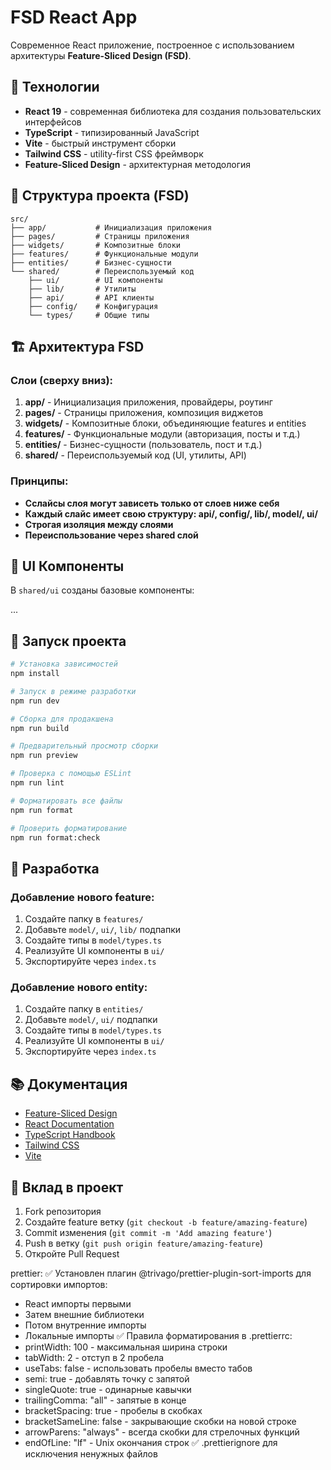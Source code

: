 # FSD React App

Современное React приложение, построенное с использованием архитектуры **Feature-Sliced Design (FSD)**.

## 🚀 Технологии

- **React 19** - современная библиотека для создания пользовательских интерфейсов
- **TypeScript** - типизированный JavaScript
- **Vite** - быстрый инструмент сборки
- **Tailwind CSS** - utility-first CSS фреймворк
- **Feature-Sliced Design** - архитектурная методология

## 📁 Структура проекта (FSD)

```
src/
├── app/           # Инициализация приложения
├── pages/         # Страницы приложения
├── widgets/       # Композитные блоки
├── features/      # Функциональные модули
├── entities/      # Бизнес-сущности
└── shared/        # Переиспользуемый код
    ├── ui/        # UI компоненты
    ├── lib/       # Утилиты
    ├── api/       # API клиенты
    ├── config/    # Конфигурация
    └── types/     # Общие типы
```

## 🏗️ Архитектура FSD

### Слои (сверху вниз):

1. **app/** - Инициализация приложения, провайдеры, роутинг
2. **pages/** - Страницы приложения, композиция виджетов
3. **widgets/** - Композитные блоки, объединяющие features и entities
4. **features/** - Функциональные модули (авторизация, посты и т.д.)
5. **entities/** - Бизнес-сущности (пользователь, пост и т.д.)
6. **shared/** - Переиспользуемый код (UI, утилиты, API)

### Принципы:

- **Сслайсы слоя могут зависеть только от слоев ниже себя**
- **Каждый слайс имеет свою структуру:  api/, config/, lib/, model/, ui/**
- **Строгая изоляция между слоями**
- **Переиспользование через shared слой**

## 🎨 UI Компоненты

В `shared/ui` созданы базовые компоненты:

...

## 🚀 Запуск проекта

```bash
# Установка зависимостей
npm install

# Запуск в режиме разработки
npm run dev

# Сборка для продакшена
npm run build

# Предварительный просмотр сборки
npm run preview

# Проверка с помощью ESLint
npm run lint

# Форматировать все файлы
npm run format

# Проверить форматирование
npm run format:check
```


## 🔧 Разработка

### Добавление нового feature:

1. Создайте папку в `features/`
2. Добавьте `model/`, `ui/`, `lib/` подпапки
3. Создайте типы в `model/types.ts`
4. Реализуйте UI компоненты в `ui/`
5. Экспортируйте через `index.ts`

### Добавление нового entity:

1. Создайте папку в `entities/`
2. Добавьте `model/`, `ui/` подпапки
3. Создайте типы в `model/types.ts`
4. Реализуйте UI компоненты в `ui/`
5. Экспортируйте через `index.ts`

## 📚 Документация

- [Feature-Sliced Design](https://feature-sliced.design/)
- [React Documentation](https://react.dev/)
- [TypeScript Handbook](https://www.typescriptlang.org/docs/)
- [Tailwind CSS](https://tailwindcss.com/docs)
- [Vite](https://vitejs.dev/guide/)

## 🤝 Вклад в проект

1. Fork репозитория
2. Создайте feature ветку (`git checkout -b feature/amazing-feature`)
3. Commit изменения (`git commit -m 'Add amazing feature'`)
4. Push в ветку (`git push origin feature/amazing-feature`)
5. Откройте Pull Request

prettier:
✅ Установлен плагин @trivago/prettier-plugin-sort-imports для сортировки импортов:
 - React импорты первыми
 - Затем внешние библиотеки
 - Потом внутренние импорты
 - Локальные импорты
✅ Правила форматирования в .prettierrc:
 - printWidth: 100 - максимальная ширина строки
 - tabWidth: 2 - отступ в 2 пробела
 - useTabs: false - использовать пробелы вместо табов
 - semi: true - добавлять точку с запятой
 - singleQuote: true - одинарные кавычки
 - trailingComma: "all" - запятые в конце
 - bracketSpacing: true - пробелы в скобках
 - bracketSameLine: false - закрывающие скобки на новой строке
 - arrowParens: "always" - всегда скобки для стрелочных функций
 - endOfLine: "lf" - Unix окончания строк
✅ .prettierignore для исключения ненужных файлов
